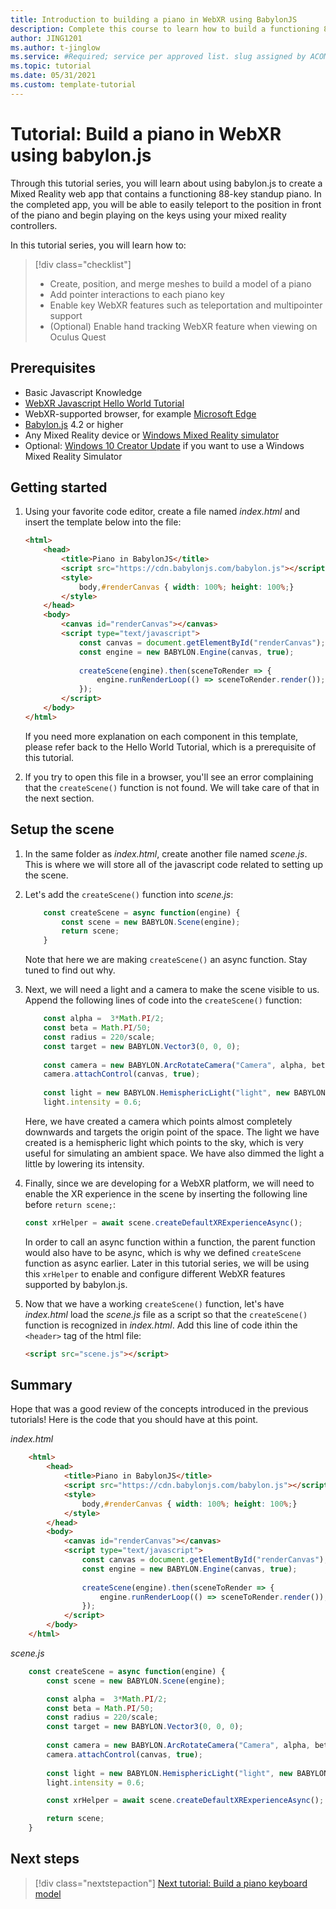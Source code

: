```yaml
---
title: Introduction to building a piano in WebXR using BabylonJS
description: Complete this course to learn how to build a functioning 88-key piano keyboard in WebXR using BabylonJS
author: JING1201
ms.author: t-jinglow
ms.service: #Required; service per approved list. slug assigned by ACOM.
ms.topic: tutorial
ms.date: 05/31/2021
ms.custom: template-tutorial
---
```



<!--
This template provides the basic structure of a tutorial article.
See the [tutorial guidance](contribute-how-to-mvc-tutorial.md) in the contributor guide.

To provide feedback on this template contact 
[the templates workgroup](mailto:templateswg@microsoft.com).
-->

<!-- 1. H1 
Required. Start with "Tutorial: ". Make the first word following "Tutorial: " a 
verb.
-->

# Tutorial: Build a piano in WebXR using babylon.js

<!-- 2. Introductory paragraph 
Required. Lead with a light intro that describes, in customer-friendly language, 
what the customer will learn, or do, or accomplish. Answer the fundamental “why 
would I want to do this?” question. Keep it short.
-->

Through this tutorial series, you will learn about using babylon.js to create a Mixed Reality web app that contains a functioning 88-key standup piano. In the completed app, you will be able to easily teleport to the position in front of the piano and begin playing on the keys using your mixed reality controllers.

<!-- 3. Tutorial outline 
Required. Use the format provided in the list below.
-->

In this tutorial series, you will learn how to:

> [!div class="checklist"]
> * Create, position, and merge meshes to build a model of a piano
> * Add pointer interactions to each piano key
> * Enable key WebXR features such as teleportation and multipointer support
> * (Optional) Enable hand tracking WebXR feature when viewing on Oculus Quest

<!-- 4. Prerequisites 
Required. First prerequisite is a link to a free trial account if one exists. If there 
are no prerequisites, state that no prerequisites are needed for this tutorial.
-->

## Prerequisites
* Basic Javascript Knowledge
* [WebXR Javascript Hello World Tutorial](../babylonjs-webxr-helloworld/introduction-01.md)
* WebXR-supported browser, for example [Microsoft Edge](https://docs.microsoft.com/windows/mixed-reality/whats-new/new-microsoft-edge)
* [Babylon.js](https://doc.babylonjs.com/divingDeeper/developWithBjs/frameworkVers) 4.2 or higher
* Any Mixed Reality device or [Windows Mixed Reality simulator](https://docs.microsoft.com/windows/mixed-reality/develop/platform-capabilities-and-apis/using-the-windows-mixed-reality-simulator)
* Optional: [Windows 10 Creator Update](https://www.microsoft.com/software-download/windows10) if you want to use a Windows Mixed Reality Simulator

## Getting started
<!-- Introduction paragraph -->

1. Using your favorite code editor, create a file named *index.html* and insert the template below into the file:

    ```html
    <html>
        <head>
            <title>Piano in BabylonJS</title>
            <script src="https://cdn.babylonjs.com/babylon.js"></script>
            <style>
                body,#renderCanvas { width: 100%; height: 100%;}
            </style>
        </head>
        <body>
            <canvas id="renderCanvas"></canvas>
            <script type="text/javascript">
                const canvas = document.getElementById("renderCanvas");
                const engine = new BABYLON.Engine(canvas, true);
                
                createScene(engine).then(sceneToRender => {
                    engine.runRenderLoop(() => sceneToRender.render());
                });
            </script>
        </body>
    </html>
    ```

    If you need more explanation on each component in this template, please refer back to the Hello World Tutorial, which is a prerequisite of this tutorial.
1. If you try to open this file in a browser, you'll see an error complaining that the `createScene()` function is not found. We will take care of that in the next section.

## Setup the scene
<!-- Introduction paragraph -->
1. In the same folder as *index.html*, create another file named *scene.js*. This is where we will store all of the javascript code related to setting up the scene.
1. Let's add the `createScene()` function into *scene.js*:

    ```javascript
        const createScene = async function(engine) {
            const scene = new BABYLON.Scene(engine);
            return scene;
        }
    ```
    Note that here we are making `createScene()` an async function. Stay tuned to find out why.
1. Next, we will need a light and a camera to make the scene visible to us. Append the following lines of code into the `createScene()` function:

    ```javascript
        const alpha =  3*Math.PI/2;
        const beta = Math.PI/50;
        const radius = 220/scale;
        const target = new BABYLON.Vector3(0, 0, 0);
        
        const camera = new BABYLON.ArcRotateCamera("Camera", alpha, beta, radius, target, scene);
        camera.attachControl(canvas, true);
        
        const light = new BABYLON.HemisphericLight("light", new BABYLON.Vector3(0, 1, 0), scene);
        light.intensity = 0.6;
    ```
    Here, we have created a camera which points almost completely downwards and targets the origin point of the space. The light we have created is a hemispheric light which points to the sky, which is very useful for simulating an ambient space. We have also dimmed the light a little by lowering its intensity.
1. Finally, since we are developing for a WebXR platform, we will need to enable the XR experience in the scene by inserting the following line before `return scene;`:

    ```javascript
    const xrHelper = await scene.createDefaultXRExperienceAsync();
    ```
    In order to call an async function within a function, the parent function would also have to be async, which is why we defined `createScene` function as async earlier. Later in this tutorial series, we will be using this `xrHelper` to enable and configure different WebXR features supported by babylon.js.

1. Now that we have a working `createScene()` function, let's have *index.html* load the *scene.js* file as a script so that the `createScene()` function is recognized in *index.html*. Add this line of code ithin the `<header>` tag of the html file:

    ```html
    <script src="scene.js"></script>
    ```

## Summary
Hope that was a good review of the concepts introduced in the previous tutorials! Here is the code that you should have at this point.

*index.html*
```html
    <html>
        <head>
            <title>Piano in BabylonJS</title>
            <script src="https://cdn.babylonjs.com/babylon.js"></script>
            <style>
                body,#renderCanvas { width: 100%; height: 100%;}
            </style>
        </head>
        <body>
            <canvas id="renderCanvas"></canvas>
            <script type="text/javascript">
                const canvas = document.getElementById("renderCanvas");
                const engine = new BABYLON.Engine(canvas, true);
                
                createScene(engine).then(sceneToRender => {
                    engine.runRenderLoop(() => sceneToRender.render());
                });
            </script>
        </body>
    </html>
```

*scene.js*
```javascript
    const createScene = async function(engine) {
        const scene = new BABYLON.Scene(engine);

        const alpha =  3*Math.PI/2;
        const beta = Math.PI/50;
        const radius = 220/scale;
        const target = new BABYLON.Vector3(0, 0, 0);
        
        const camera = new BABYLON.ArcRotateCamera("Camera", alpha, beta, radius, target, scene);
        camera.attachControl(canvas, true);
        
        const light = new BABYLON.HemisphericLight("light", new BABYLON.Vector3(0, 1, 0), scene);
        light.intensity = 0.6;

        const xrHelper = await scene.createDefaultXRExperienceAsync();

        return scene;
    }
```


## Next steps

> [!div class="nextstepaction"]
> [Next tutorial: Build a piano keyboard model](keyboard-model.md)